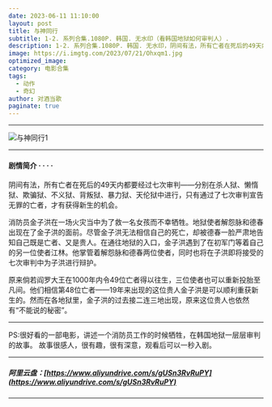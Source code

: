 ```yaml
---
date: 2023-06-11 11:10:00
layout: post
title: 与神同行
subtitle: 1-2. 系列合集.1080P. 韩国. 无水印（看韩国地狱如何审判人）.
description: 1-2. 系列合集.1080P. 韩国. 无水印，阴间有法，所有亡者在死后的49天内都要经过七次审判——分别在杀人狱、懒惰狱、欺骗狱、不义狱、背叛狱、暴力狱、天伦狱中进行，只有通过了七次审判宣告无罪的亡者，才有获得新生的机会.
image: https://i.imgtg.com/2023/07/21/Ohxqm1.jpg
optimized_image: 
category: 电影合集
tags:
  - 动作
  - 奇幻
author: 对酒当歌
paginate: true
---
```


---

![与神同行1](https://i.imgtg.com/2023/07/21/OhxobG.png)

---

#### 剧情简介 · · · ·

阴间有法，所有亡者在死后的49天内都要经过七次审判——分别在杀人狱、懒惰狱、欺骗狱、不义狱、背叛狱、暴力狱、天伦狱中进行，只有通过了七次审判宣告无罪的亡者，才有获得新生的机会。

消防员金子洪在一场火灾当中为了救一名女孩而不幸牺牲。地狱使者解怨脉和德春出现在了金子洪的面前。尽管金子洪无法相信自己的死亡，却被德春一脸严肃地告知自己既是亡者、又是贵人。在通往地狱的入口，金子洪遇到了在初军门等着自己的另一位使者江林。他掌管着解怨脉和德春两位使者，同时也将在子洪即将接受的七次审判中为子洪进行辩护。

原来倘若阎罗大王在1000年内令49位亡者得以往生，三位使者也可以重新投胎至凡间。他们相信第48位亡者——19年来出现的这位贵人金子洪是可以顺利重获新生的。然而在各地狱里，金子洪的过去接二连三地出现，原来这位贵人也依然有“不能说的秘密”。

---

PS:很好看的一部电影，讲述一个消防员工作的时候牺牲，在韩国地狱一层层审判的故事。
故事很感人，很有趣，很有深意，观看后可以一秒入剧。

---

##### 阿里云盘：[https://www.aliyundrive.com/s/gUSn3RvRuPY](https://www.aliyundrive.com/s/gUSn3RvRuPY)

---
